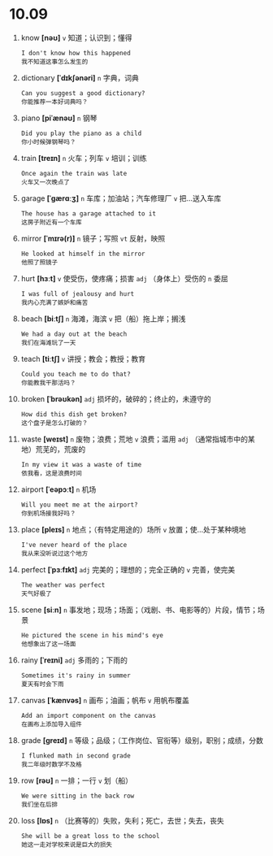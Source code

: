# 10.09

1. know **[nəʊ]** `v` 知道；认识到；懂得

   ```
   I don't know how this happened
   我不知道这事怎么发生的
   ```

2. dictionary **[ˈdɪkʃənəri]** `n` 字典，词典

   ```
   Can you suggest a good dictionary?
   你能推荐一本好词典吗？
   ```

3. piano **[piˈænəʊ]** `n` 钢琴

   ```
   Did you play the piano as a child
   你小时候弹钢琴吗？
   ```

4. train **[treɪn]** `n` 火车；列车 `v` 培训；训练

   ```
   Once again the train was late
   火车又一次晚点了
   ```

5. garage **[ˈɡærɑːʒ]** `n` 车库；加油站；汽车修理厂 `v` 把...送入车库

   ```
   The house has a garage attached to it
   这房子附近有一个车库
   ```

6. mirror **[ˈmɪrə(r)]** `n` 镜子；写照 `vt` 反射，映照

   ```
   He looked at himself in the mirror
   他照了照镜子
   ```

7. hurt **[hɜːt]** `v` 使受伤，使疼痛；损害 `adj` （身体上）受伤的 `n` 委屈

   ```
   I was full of jealousy and hurt
   我内心充满了嫉妒和痛苦
   ```

8. beach **[biːtʃ]** `n` 海滩，海滨 `v` 把（船）拖上岸；搁浅

   ```
   We had a day out at the beach
   我们在海滩玩了一天
   ```

9. teach **[tiːtʃ]** `v` 讲授；教会；教授；教育

   ```
   Could you teach me to do that?
   你能教我干那活吗？
   ```

10. broken **[ˈbrəʊkən]** `adj` 损坏的，破碎的；终止的，未遵守的

    ```
    How did this dish get broken?
    这个盘子是怎么打破的？
    ```

11. waste **[weɪst]** `n` 废物；浪费；荒地 `v` 浪费；滥用 `adj` （通常指城市中的某地）荒芜的，荒废的

    ```
    In my view it was a waste of time
    依我看，这是浪费时间
    ```

12. airport **[ˈeəpɔːt]** `n` 机场

    ```
    Will you meet me at the airport?
    你到机场接我好吗？
    ```

13. place **[pleɪs]** `n` 地点；（有特定用途的）场所 `v` 放置；使...处于某种境地

    ```
    I've never heard of the place
    我从来没听说过这个地方
    ```

14. perfect **[ˈpɜːfɪkt]** `adj` 完美的；理想的；完全正确的 `v` 完善，使完美

    ```
    The weather was perfect
    天气好极了
    ```

15. scene **[siːn]** `n` 事发地；现场；场面；（戏剧、书、电影等的）片段，情节；场景

    ```
    He pictured the scene in his mind's eye
    他想象出了这一场面
    ```

16. rainy **[ˈreɪni]** `adj` 多雨的；下雨的

    ```
    Sometimes it's rainy in summer
    夏天有时会下雨
    ```

17. canvas **[ˈkænvəs]** `n` 画布；油画；帆布 `v` 用帆布覆盖

    ```
    Add an import component on the canvas
    在画布上添加导入组件
    ```

18. grade **[ɡreɪd]** `n` 等级；品级；（工作岗位、官衔等）级别，职别；成绩，分数

    ```
    I flunked math in second grade
    我二年级时数学不及格
    ```

19. row **[rəʊ]** `n` 一排；一行 `v` 划（船）

    ```
    We were sitting in the back row
    我们坐在后排
    ```

20. loss **[lɒs]** `n` （比赛等的）失败，失利；死亡，去世；失去，丧失

    ```
    She will be a great loss to the school
    她这一走对学校来说是巨大的损失
    ```
